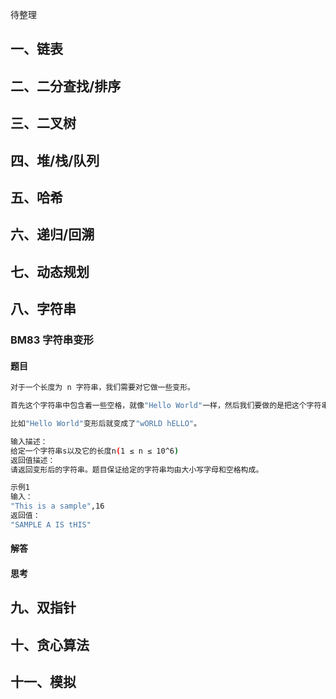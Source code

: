 待整理



## 一、链表







## 二、二分查找/排序









## 三、二叉树









## 四、堆/栈/队列















## 五、哈希







## 六、递归/回溯











## 七、动态规划





## 八、字符串

### BM83 字符串变形

#### 题目

```bash
对于一个长度为 n 字符串，我们需要对它做一些变形。

首先这个字符串中包含着一些空格，就像"Hello World"一样，然后我们要做的是把这个字符串中由空格隔开的单词反序，同时反转每个字符的大小写。

比如"Hello World"变形后就变成了"wORLD hELLO"。

输入描述：
给定一个字符串s以及它的长度n(1 ≤ n ≤ 10^6)
返回值描述：
请返回变形后的字符串。题目保证给定的字符串均由大小写字母和空格构成。

示例1
输入：
"This is a sample",16
返回值：
"SAMPLE A IS tHIS"
```





#### 解答







#### 思考







## 九、双指针









## 十、贪心算法





## 十一、模拟


























